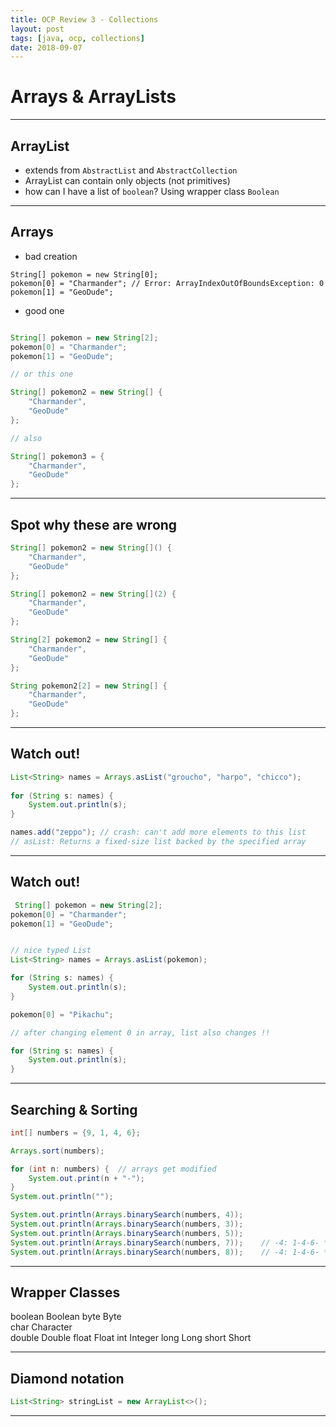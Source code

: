 ```yaml
---
title: OCP Review 3 - Collections 
layout: post
tags: [java, ocp, collections]
date: 2018-09-07
---
```

# Arrays & ArrayLists
---
## ArrayList

- extends from `AbstractList` and `AbstractCollection`
- ArrayList can contain only objects (not primitives)
- how can I have a list of `boolean`? Using wrapper class `Boolean`

---

## Arrays

- bad creation

```
String[] pokemon = new String[0];
pokemon[0] = "Charmander"; // Error: ArrayIndexOutOfBoundsException: 0
pokemon[1] = "GeoDude";
```

- good one

```java

String[] pokemon = new String[2];
pokemon[0] = "Charmander";
pokemon[1] = "GeoDude";

// or this one

String[] pokemon2 = new String[] {
    "Charmander", 
    "GeoDude"
};

// also

String[] pokemon3 = {
    "Charmander",
    "GeoDude"
};

```

---

## Spot why these are wrong

```java
String[] pokemon2 = new String[]() {
    "Charmander",
    "GeoDude"
};

String[] pokemon2 = new String[](2) {
    "Charmander",
    "GeoDude"
};

String[2] pokemon2 = new String[] {
    "Charmander",
    "GeoDude"
};

String pokemon2[2] = new String[] {
    "Charmander",
    "GeoDude"
};

```

---

## Watch out!

```java
List<String> names = Arrays.asList("groucho", "harpo", "chicco");
        
for (String s: names) {
    System.out.println(s);
}

names.add("zeppo"); // crash: can't add more elements to this list
// asList: Returns a fixed-size list backed by the specified array
```

---

## Watch out! 

```java
 String[] pokemon = new String[2];
pokemon[0] = "Charmander";
pokemon[1] = "GeoDude";


// nice typed List
List<String> names = Arrays.asList(pokemon);

for (String s: names) {
    System.out.println(s);
}

pokemon[0] = "Pikachu";

// after changing element 0 in array, list also changes !!

for (String s: names) {
    System.out.println(s);
}
```


---

## Searching & Sorting

```java
int[] numbers = {9, 1, 4, 6};

Arrays.sort(numbers);

for (int n: numbers) {  // arrays get modified
    System.out.print(n + "-");
}
System.out.println("");

System.out.println(Arrays.binarySearch(numbers, 4));
System.out.println(Arrays.binarySearch(numbers, 3));
System.out.println(Arrays.binarySearch(numbers, 5));
System.out.println(Arrays.binarySearch(numbers, 7));    // -4: 1-4-6- *7* -9
System.out.println(Arrays.binarySearch(numbers, 8));    // -4: 1-4-6- *8* -9
```

---

## Wrapper Classes

boolean	Boolean	
byte	Byte	
char	Character	
double	Double
float	Float
int	    Integer
long	Long
short	Short

---

## Diamond notation

```java
List<String> stringList = new ArrayList<>();
```

---